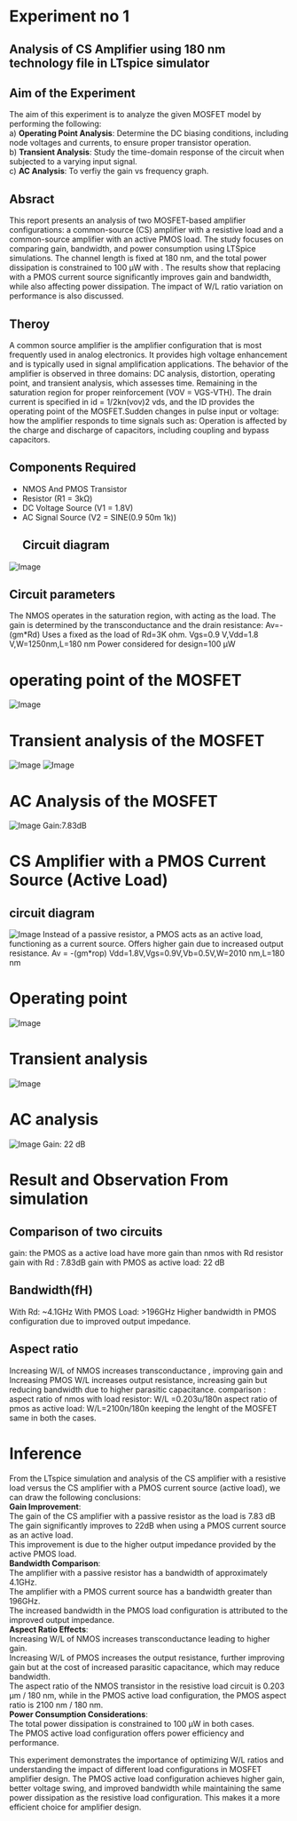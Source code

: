 # Experiment no 1
## Analysis of CS Amplifier using 180 nm technology file in LTspice simulator

## Aim of the Experiment
The aim of this experiment is to analyze the given MOSFET model by performing the following:  
a) **Operating Point Analysis**: Determine the DC biasing conditions, including node voltages and currents, to ensure proper transistor operation.  
b) **Transient Analysis**: Study the time-domain response of the circuit when subjected to a varying input signal.  
c) **AC Analysis**: To verfiy the gain vs frequency graph.  
## Absract 
This report presents an analysis of two MOSFET-based amplifier configurations: a common-source (CS) amplifier with a resistive load and a common-source amplifier with an active PMOS load. The study focuses on comparing gain, bandwidth, and power consumption using LTSpice simulations. The channel length is fixed at 180 nm, and the total power dissipation is constrained to 100 µW with . The results show that replacing with a PMOS current source significantly improves gain and bandwidth, while also affecting power dissipation. The impact of W/L ratio variation on performance is also discussed.
## Theroy
A common source amplifier is the amplifier configuration that is most frequently used in analog electronics. It provides high voltage enhancement and is typically used in signal amplification applications. The behavior of the amplifier is observed in three domains: DC analysis, distortion, operating point, and transient analysis, which assesses time. Remaining in the saturation region for proper reinforcement (VOV = VGS-VTH). The drain current is specified in
id = 1/2kn(vov)2
vds, and the ID provides the operating point of the MOSFET.Sudden changes in pulse input or voltage: how the amplifier responds to time signals such as: Operation is affected by the charge and discharge of capacitors, including coupling and bypass capacitors. 
## Components Required
- NMOS And PMOS Transistor
- Resistor (R1 = 3kΩ)
- DC Voltage Source (V1 = 1.8V)
- AC Signal Source (V2 = SINE(0.9 50m 1k))
  ## Circuit diagram
![Image](https://github.com/user-attachments/assets/b271e1b6-80c8-4d37-8714-79851d8a12f7)
 
## Circuit parameters
The NMOS operates in the saturation region, with acting as the load. The gain is determined by the transconductance and the drain resistance: Av=-(gm*Rd)
Uses a fixed as the load of Rd=3K ohm.
Vgs=0.9 V,Vdd=1.8 V,W=1250nm,L=180 nm
Power considered for design=100 µW
# operating point of the MOSFET 
![Image](https://github.com/user-attachments/assets/1fbaa9d8-8ccd-40b1-8fdd-a2b3e9919255)
# Transient analysis of the MOSFET 
![Image](https://github.com/user-attachments/assets/28dce660-56d6-41c0-a38f-b1be3c581b05)
![Image](https://github.com/user-attachments/assets/700cb4bb-e808-41e1-b874-1a22475e1218)

# AC Analysis of the MOSFET
![Image](https://github.com/user-attachments/assets/e2100f7b-022a-4c0f-a797-003958320766)
Gain:7.83dB 
# CS Amplifier with a PMOS Current Source (Active Load)
## circuit diagram
![Image](https://github.com/user-attachments/assets/e2c05b4f-7aed-4e8a-8bf0-5534593456f0)
Instead of a passive resistor, a PMOS acts as an active load, functioning as a current source. Offers higher gain due to increased output resistance. Av = -(gm*rop)
Vdd=1.8V,Vgs=0.9V,Vb=0.5V,W=2010 nm,L=180 nm
# Operating point 
![Image](https://github.com/user-attachments/assets/cf2a7a4f-48d7-4332-bb8f-f77ed6ac5b46)
# Transient analysis 


![Image](https://github.com/user-attachments/assets/5f7a83cf-5508-4e84-9257-7a2507eb98ba)

# AC analysis
![Image](https://github.com/user-attachments/assets/350dc2f0-da2b-4d59-86f6-d18e9a928a65)
Gain: 22 dB

# Result and Observation From simulation
## Comparison of two circuits
gain: the PMOS as a active load have more gain than nmos with Rd resistor 
gain with Rd : 7.83dB
gain with PMOS as active load: 22 dB
## Bandwidth(fH)
With Rd: ~4.1GHz
With PMOS Load: >196GHz
Higher bandwidth in PMOS configuration due to improved output impedance.
## Aspect ratio 
Increasing W/L of NMOS increases transconductance , improving gain and  
Increasing PMOS W/L increases output resistance, increasing gain but reducing bandwidth due to higher parasitic capacitance.
comparison :
aspect ratio of nmos with load resistor: W/L =0.203u/180n
aspect ratio of pmos as active load: W/L=2100n/180n
keeping the lenght of the MOSFET same in both the cases.
# Inference
From the LTspice simulation and analysis of the CS amplifier with a resistive load versus the CS amplifier with a PMOS current source (active load), we can draw the following conclusions:  
**Gain Improvement**:  
The gain of the CS amplifier with a passive resistor as the load is 7.83  dB
The gain significantly improves to 22dB when using a PMOS current source as an active load.  
This improvement is due to the higher output impedance provided by the active PMOS load.  
**Bandwidth Comparison**:  
The amplifier with a passive resistor has a bandwidth of approximately 4.1GHz.  
The amplifier with a PMOS current source has a bandwidth greater than 196GHz.  
The increased bandwidth in the PMOS load configuration is attributed to the improved output impedance.  
**Aspect Ratio Effects**:  
Increasing W/L of NMOS increases transconductance leading to higher gain.  
Increasing W/L of PMOS increases the output resistance, further improving gain but at the cost of increased parasitic capacitance, which may reduce bandwidth.  
The aspect ratio of the NMOS transistor in the resistive load circuit is 0.203 µm / 180 nm, while in the PMOS active load configuration, the PMOS aspect ratio is 2100 nm / 180 nm.  
**Power Consumption Considerations**:  
The total power dissipation is constrained to 100 µW in both cases.  
The PMOS active load configuration offers  power efficiency and performance.  

This experiment demonstrates the importance of optimizing W/L ratios and understanding the impact of different load configurations in MOSFET amplifier design.
The PMOS active load configuration achieves higher gain, better voltage swing, and improved bandwidth while maintaining the same power dissipation as the resistive load configuration. This makes it a more efficient choice for amplifier design.









 
    
